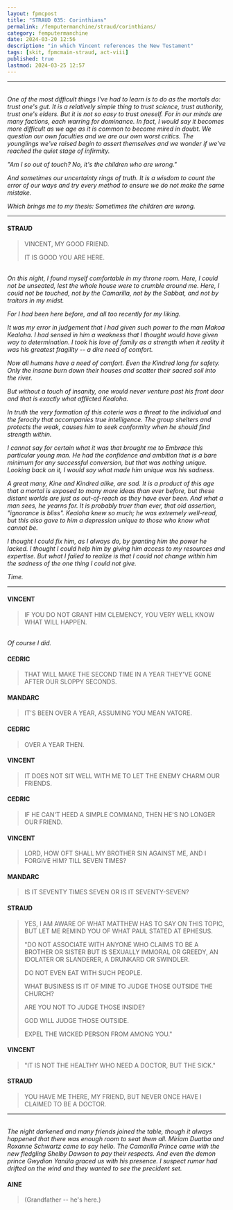 ```yaml
---
layout: fpmcpost
title: "STRAUD 035: Corinthians"
permalink: /femputermanchine/straud/corinthians/
category: femputermanchine
date: 2024-03-20 12:56
description: "in which Vincent references the New Testament"
tags: [skit, fpmcmain-straud, act-viii]
published: true
lastmod: 2024-03-25 12:57
---
```

[//]: # (  3/25/24  -added)

*****
<br><i>One of the most difficult things I've had to learn is to do as the mortals do: trust one's gut. It is a relatively simple thing to trust science, trust authority, trust one's elders. But it is not so easy to trust oneself. For in our minds are many factions, each warring for dominance. In fact, I would say it becomes more difficult as we age as it is common to become mired in doubt. We question our own faculties and we are our own worst critics. The younglings we've raised begin to assert themselves and we wonder if we've reached the quiet stage of infirmity.</i>

<i>"Am I so out of touch? No, it's the children who are wrong."</i>

<i>And sometimes our uncertainty rings of truth. It is a wisdom to count the error of our ways and try every method to ensure we do not make the same mistake.</i>

<i>Which brings me to my thesis: Sometimes the children are wrong.</i>

*****
#### STRAUD 

> VINCENT, MY GOOD FRIEND.
> 
> IT IS GOOD YOU ARE HERE.

<br><i>On this night, I found myself comfortable in my throne room. Here, I could not be unseated, lest the whole house were to crumble around me. Here, I could not be touched, not by the Camarilla, not by the Sabbat, and not by traitors in my midst. </i>

<i>For I had been here before, and all too recently for my liking.</i>

<i>It was my error in judgement that I had given such power to the man Makoa Kealoha. I had sensed in him a weakness that I thought would have given way to determination. I took his love of family as a strength when it reality it was his greatest fragility -- a dire need of comfort.</i>

<i>Now all humans have a need of comfort. Even the Kindred long for safety. Only the insane burn down their houses and scatter their sacred soil into the river.</i>

<i>But without a touch of insanity, one would never venture past his front door and that is exactly what afflicted Kealoha.</i>

<i>In truth the very formation of this coterie was a threat to the individual and the ferocity that accompanies true intelligence. The group shelters and protects the weak, causes him to seek conformity when he should find strength within.</i>

<i>I cannot say for certain what it was that brought me to Embrace this particular young man. He had the confidence and ambition that is a bare minimum for any successful conversion, but that was nothing unique. Looking back on it, I would say what made him unique was his sadness.</i>

<i>A great many, Kine and Kindred alike, are sad. It is a product of this age that a mortal is exposed to many more ideas than ever before, but these distant worlds are just as out-of-reach as they have ever been. And what a man sees, he yearns for. It is probably truer than ever, that old assertion, "ignorance is bliss". Kealoha knew so much; he was extremely well-read, but this also gave to him a depression unique to those who know what cannot be.</i>

<i>I thought I could fix him, as I always do, by granting him the power he lacked. I thought I could help him by giving him access to my resources and expertise. But what I failed to realize is that I could not change within him the sadness of the one thing I could not give.</i>

<i>Time.</i>

*****
#### VINCENT 

> IF YOU DO NOT GRANT HIM CLEMENCY, YOU VERY WELL KNOW WHAT WILL HAPPEN.

<br><i>Of course I did.</i>

#### CEDRIC 

> THAT WILL MAKE THE SECOND TIME IN A YEAR THEY'VE GONE AFTER OUR SLOPPY SECONDS. 

#### MANDARC 

> IT'S BEEN OVER A YEAR, ASSUMING YOU MEAN VATORE.

#### CEDRIC 

> OVER A YEAR THEN.

#### VINCENT 

> IT DOES NOT SIT WELL WITH ME TO LET THE ENEMY CHARM OUR FRIENDS. 

#### CEDRIC 

> IF HE CAN'T HEED A SIMPLE COMMAND, THEN HE'S NO LONGER OUR FRIEND.

#### VINCENT 

> LORD, HOW OFT SHALL MY BROTHER SIN AGAINST ME, AND I FORGIVE HIM? TILL SEVEN TIMES?

#### MANDARC 

> IS IT SEVENTY TIMES SEVEN OR IS IT SEVENTY-SEVEN?

#### STRAUD 

> YES, I AM AWARE OF WHAT MATTHEW HAS TO SAY ON THIS TOPIC, BUT LET ME REMIND YOU OF WHAT PAUL STATED AT EPHESUS.
> 
> "DO NOT ASSOCIATE WITH ANYONE WHO CLAIMS TO BE A BROTHER OR SISTER BUT IS SEXUALLY IMMORAL OR GREEDY, AN IDOLATER OR SLANDERER, A DRUNKARD OR SWINDLER.
> 
> DO NOT EVEN EAT WITH SUCH PEOPLE.
> 
> WHAT BUSINESS IS IT OF MINE TO JUDGE THOSE OUTSIDE THE CHURCH?
> 
> ARE YOU NOT TO JUDGE THOSE INSIDE?
> 
> GOD WILL JUDGE THOSE OUTSIDE.
> 
> EXPEL THE WICKED PERSON FROM AMONG YOU."

#### VINCENT 

> "IT IS NOT THE HEALTHY WHO NEED A DOCTOR, BUT THE SICK."

#### STRAUD 

> YOU HAVE ME THERE, MY FRIEND, BUT NEVER ONCE HAVE I CLAIMED TO BE A DOCTOR.

*****
<br><i>The night darkened and many friends joined the table, though it always happened that there was enough room to seat them all. Miriam Duatba and Roxanne Schwartz came to say hello. The Camarilla Prince came with the new fledgling Shelby Dawson to pay their respects. And even the demon prince Gwydion Yanúla graced us with his presence. I suspect rumor had drifted on the wind and they wanted to see the precident set.</i>

#### AINE 

> (Grandfather -- he's here.)

